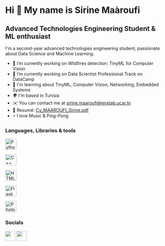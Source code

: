 Hi 👋 My name is Sirine Maàroufi
================================

Advanced Technologies Engineering Student & ML enthusiast
---------------------------------------------------------

I'm a second-year advanced technologies engineering student, passionate about Data Science and Machine Learning.

* 🔭 I’m currently working on Wildfires detection: TinyML for Computer Vision
* 🔭 I’m currently working on Data Scientist Professional Track on DataCamp
* 🧠 I'm learning about TinyML, Computer Vision, Networking, Embedded Systems
* 🌍 I'm based in Tunisia
* ✉️ You can contact me at [sirine.maaroufi@enstab.ucar.tn](mailto:srnmaaroufi@gmail.com)
* 📜 Resumé: [Cv_MAAROUFI_Sirine.pdf](https://github.com/SirineMaaroufi/SirineMaaroufi/files/12414338/Cv_MAAROUFI_Sirine.pdf)
* ⚡ I love Music & Ping-Pong


### Languages, Libraries & tools

<p align="left">
<a href="https://www.python.org/" target="_blank" rel="noreferrer"><img src="https://raw.githubusercontent.com/danielcranney/readme-generator/main/public/icons/skills/python-colored.svg" width="36" height="36" alt="Python" /></a>
  
<a src="https://github.com/devicons/devicon/blob/master/icons/anaconda/anaconda-original.svg"  width="36" height="36" alt="Anaconda" /></a>

<a href="https://docs.microsoft.com/en-us/cpp/?view=msvc-170" target="_blank" rel="noreferrer"><img src="https://raw.githubusercontent.com/danielcranney/readme-generator/main/public/icons/skills/cplusplus-colored.svg" width="36" height="36" alt="C++" /></a>

<a src="https://github.com/devicons/devicon/blob/master/icons/arduino/arduino-original.svg
" width="36" height="36" alt="Arduino" /></a>

<a src="https://github.com/devicons/devicon/blob/master/icons/c/c-original.svg" width="36" height="36" alt="C" /></a>

<a src="https://github.com/devicons/devicon/blob/master/icons/jupyter/jupyter-original.svg" width="36" height="36" alt="Jupyter" /></a>

<a src="https://github.com/devicons/devicon/blob/master/icons/pandas/pandas-original.svg" width="36" height="36" alt="Pandas" /></a>

<a src="https://github.com/devicons/devicon/blob/master/icons/pytorch/pytorch-original.svg" width="36" height="36" alt="Pytorch" /></a>

<a src="https://github.com/devicons/devicon/blob/master/icons/vscode/vscode-original.svg" width="36" height="36" alt="VSCode" /></a>

<a src="https://github.com/devicons/devicon/blob/master/icons/github/github-original.svg" width="36" height="36" alt="Github" /></a>

<a href="https://developer.mozilla.org/en-US/docs/Glossary/HTML5" target="_blank" rel="noreferrer"><img src="https://raw.githubusercontent.com/danielcranney/readme-generator/main/public/icons/skills/html5-colored.svg" width="36" height="36" alt="HTML5" /></a>

<a href="https://flask.palletsprojects.com/en/2.0.x/" target="_blank" rel="noreferrer"><img src="https://raw.githubusercontent.com/danielcranney/readme-generator/main/public/icons/skills/flask-colored.svg" width="36" height="36" alt="Flask" /></a>

<a src="https://github.com/devicons/devicon/blob/master/icons/latex/latex-original.svg" width="36" height="36" alt="LaTex" /></a>

<a href="https://www.adobe.com/uk/products/photoshop.html" target="_blank" rel="noreferrer"><img src="https://raw.githubusercontent.com/danielcranney/readme-generator/main/public/icons/skills/photoshop-colored.svg" width="36" height="36" alt="Photoshop" /></a>

<a src="https://github.com/devicons/devicon/blob/master/icons/canva/canva-original.svg" width="36" height="36" alt="Canva" /></a>
</p>


### Socials

<p align="left"> <a href="https://www.github.com/SirineMaaroufi" target="_blank" rel="noreferrer"><img src="https://raw.githubusercontent.com/danielcranney/readme-generator/main/public/icons/socials/github.svg" width="32" height="32" /></a> <a href="https://www.linkedin.com/in/sirinemaaroufi" target="_blank" rel="noreferrer"><img src="https://raw.githubusercontent.com/danielcranney/readme-generator/main/public/icons/socials/linkedin.svg" width="32" height="32" /></a></p>
